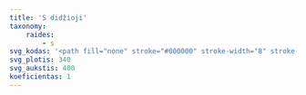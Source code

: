 ```yaml
---
title: 'S didžioji'
taxonomy:
    raides:
        - s
svg_kodas: '<path fill="none" stroke="#000000" stroke-width="8" stroke-linecap="round" stroke-linejoin="round" stroke-miterlimit="10" d="M158.6,174.1c27.1-11.3,105.3-77.4,124.5-97.7s-3.6-30.7-14.5-15.7c-10.9,15.1-85.8,177.9-98.2,200.4C136,324,98.7,312.7,103.2,277"'
svg_plotis: 340
svg_aukstis: 400
koeficientas: 1
---
```


